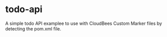 todo-api
========
A simple todo API examplee to use with CloudBees Custom Marker files by detecting the pom.xml file.
